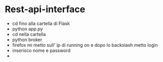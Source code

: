 # Rest-api-interface
- cd fino alla cartella di Flask
- python app.py
- cd nella cartella
- python broker
-  firefox mi metto sull' ip di running on e dopo lo backslash metto login
-  inserisco nome e password
-  
